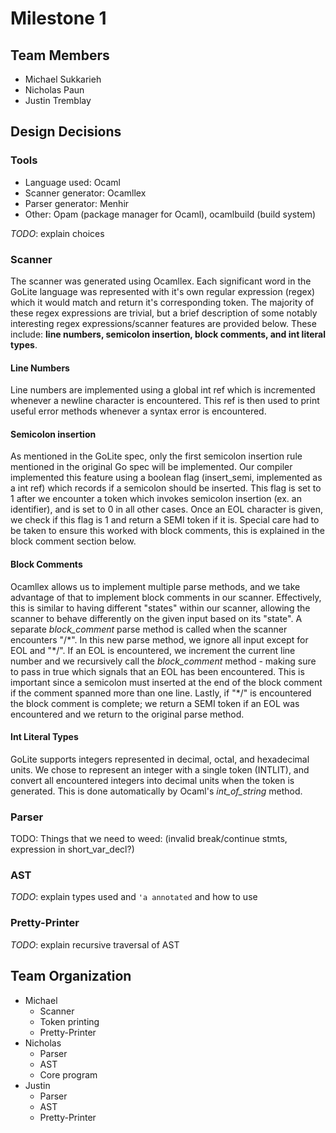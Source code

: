 # Milestone 1

## Team Members

* Michael Sukkarieh
* Nicholas Paun
* Justin Tremblay

## Design Decisions

### Tools

* Language used: Ocaml
* Scanner generator: Ocamllex
* Parser generator: Menhir
* Other: Opam (package manager for Ocaml), ocamlbuild (build system)

*TODO*: explain choices

### Scanner
The scanner was generated using Ocamllex. Each significant word in the GoLite language was represented with it's own regular expression (regex) which it would match and return it's corresponding token. The majority of these regex expressions are trivial, but a brief description of some notably interesting regex expressions/scanner features are provided below. These include: **line numbers, semicolon insertion, block comments, and int literal types**.
#### Line Numbers
Line numbers are implemented using a global int ref which is incremented whenever a newline character is encountered. This ref is then used to print useful error methods whenever a syntax error is encountered.
#### Semicolon insertion
As mentioned in the GoLite spec, only the first semicolon insertion rule mentioned in the original Go spec will be implemented. Our compiler implemented this feature using a boolean flag (insert_semi, implemented as a int ref) which records if a semicolon should be inserted. This flag is set to 1 after we encounter a token which invokes semicolon insertion (ex. an identifier), and is set to 0 in all other cases. Once an EOL character is given, we check if this flag is 1 and return a SEMI token if it is. Special care had to be taken to ensure this worked with block comments, this is explained in the block comment section below.
#### Block Comments
Ocamllex allows us to implement multiple parse methods, and we take advantage of that to implement block comments in our scanner. Effectively, this is similar to having different "states" within our scanner, allowing the scanner to behave differently on the given input based on its "state". A separate *block_comment* parse method is called when the scanner encounters "/\*". In this new parse method, we ignore all input except for EOL and "\*/". If an EOL is encountered, we increment the current line number and we recursively call the *block_comment* method - making sure to pass in true which signals that an EOL has been encountered. This is important since a semicolon must inserted at the end of the block comment if the comment spanned more than one line. Lastly, if "\*/" is encountered the block comment is complete; we return a SEMI token if an EOL was encountered and we return to the original parse method.
#### Int Literal Types
GoLite supports integers represented in decimal, octal, and hexadecimal units. We chose to represent an integer with a single token (INTLIT), and convert all encountered integers into decimal units when the token is generated. This is done automatically by Ocaml's *int_of_string* method. 

### Parser

TODO: Things that we need to weed: (invalid break/continue stmts, expression in short_var_decl?)

### AST

*TODO*: explain types used and `'a annotated` and how to use

### Pretty-Printer

*TODO*: explain recursive traversal of AST

## Team Organization

* Michael
    * Scanner
    * Token printing
    * Pretty-Printer
* Nicholas
    * Parser
    * AST
    * Core program
* Justin
    * Parser
    * AST
    * Pretty-Printer
